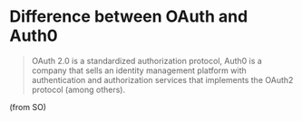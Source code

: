 # Difference between OAuth and Auth0

> OAuth 2.0 is a standardized authorization protocol, Auth0 is a company that sells an identity management platform with authentication and authorization services that implements the OAuth2 protocol (among others).

(from SO)
